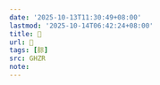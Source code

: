 ```yaml
---
date: '2025-10-13T11:30:49+08:00'
lastmod: '2025-10-14T06:42:24+08:00'
title: 󰧑
url: 󰧑
tags: [䏡]
src: GHZR
note:
---
```

